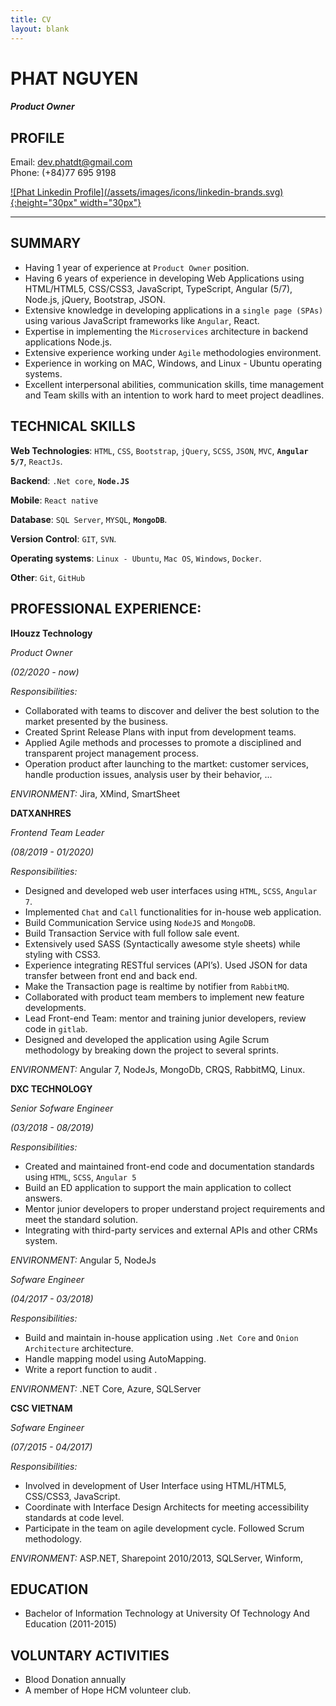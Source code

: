 ```yaml
---
title: CV
layout: blank
---
```

# PHAT NGUYEN
#### *Product Owner*
## PROFILE
Email: <dev.phatdt@gmail.com>  
Phone: (+84)77 695 9198

<a href="https://www.linkedin.com/in/phat-nguyen-0125b015b/" target="_blank">
    ![Phat Linkedin Profile](/assets/images/icons/linkedin-brands.svg){:height="30px" width="30px"}
</a>

-------

## SUMMARY
- Having 1 year of experience at `Product Owner` position.
- Having 6 years of experience in developing Web Applications using HTML/HTML5, CSS/CSS3, JavaScript, TypeScript, Angular (5/7), Node.js, jQuery, Bootstrap, JSON.
- Extensive knowledge in developing applications in a `single page (SPAs)` using various JavaScript frameworks like `Angular`, React.
- Expertise in implementing the `Microservices` architecture in backend applications Node.js.
- Extensive experience working under `Agile` methodologies environment.
- Experience in working on MAC, Windows, and Linux - Ubuntu operating systems.
- Excellent interpersonal abilities, communication skills, time management and Team skills with an intention to work hard to meet project deadlines.


## TECHNICAL SKILLS

**Web Technologies**: `HTML`, `CSS`, `Bootstrap`, `jQuery`, `SCSS`, `JSON`, `MVC`, **`Angular 5/7`**, `ReactJs`.

**Backend**: `.Net core`, **`Node.JS`**

**Mobile**: `React native`

**Database**: `SQL Server`, `MYSQL`, **`MongoDB`**.

**Version Control**: `GIT`, `SVN`.

**Operating systems**: `Linux - Ubuntu`, `Mac OS`, `Windows`, `Docker`.

**Other**: `Git`, `GitHub`

## PROFESSIONAL EXPERIENCE:

**IHouzz Technology**

*Product Owner*

*(02/2020 - now)*

*Responsibilities:*
- Collaborated with teams to discover and deliver the best solution to the market presented by the business.
- Created Sprint Release Plans with input from development teams.
- Applied Agile methods and processes to promote a disciplined and transparent project management process.
- Operation product after launching to the martket: customer services, handle production issues, analysis user by their behavior, ... 

*ENVIRONMENT:* Jira, XMind, SmartSheet


**DATXANHRES**

*Frontend Team Leader*

*(08/2019 - 01/2020)*

*Responsibilities:*
- Designed and developed web user interfaces using `HTML`, `SCSS`, `Angular 7`.
- Implemented `Chat` and `Call` functionalities for in-house web application.
- Build Communication Service using `NodeJS` and `MongoDB`.
- Build Transaction Service with full follow sale event.
- Extensively used SASS (Syntactically awesome style sheets) while styling with CSS3.
- Experience integrating RESTful services (API’s). Used JSON for data transfer between front end and back end.
- Make the Transaction page is realtime by notifier from `RabbitMQ`.
- Collaborated with product team members to implement new feature developments.
- Lead Front-end Team: mentor and training junior developers, review code in `gitlab`.
- Designed and developed the application using Agile Scrum methodology by breaking down the project to several sprints.

*ENVIRONMENT:* Angular 7, NodeJs, MongoDb, CRQS, RabbitMQ, Linux.


**DXC TECHNOLOGY**

*Senior Sofware Engineer*

*(03/2018 - 08/2019)*

*Responsibilities:*
- Created and maintained front-end code and documentation standards using `HTML`, `SCSS`, `Angular 5`
- Build an ED application to support the main application to collect answers.
- Mentor junior developers to proper understand project requirements and meet the standard solution.
- Integrating with third-party services and external APIs  and other CRMs system.

*ENVIRONMENT:* Angular 5, NodeJs 


*Sofware Engineer*

*(04/2017 - 03/2018)*

*Responsibilities:*
- Build and maintain in-house application using `.Net Core` and `Onion Architecture` architecture.
- Handle mapping model using AutoMapping.
- Write a report function to audit .

*ENVIRONMENT:* .NET Core, Azure, SQLServer

**CSC VIETNAM**

*Sofware Engineer*

*(07/2015 - 04/2017)*

*Responsibilities:*
- Involved in development of User Interface using HTML/HTML5, CSS/CSS3, JavaScript.
- Coordinate with Interface Design Architects for meeting accessibility standards at code level.
- Participate in the team on agile development cycle. Followed Scrum methodology.

*ENVIRONMENT:* ASP.NET, Sharepoint 2010/2013, SQLServer, Winform, 

## EDUCATION
- Bachelor of Information Technology at University Of Technology And Education (2011-2015)

## VOLUNTARY ACTIVITIES
- Blood Donation annually 
- A member of Hope HCM volunteer club.
